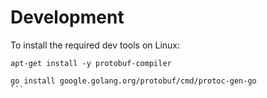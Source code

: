 
# Development
To install the required dev tools on Linux:

````
apt-get install -y protobuf-compiler

go install google.golang.org/protobuf/cmd/protoc-gen-go
```
